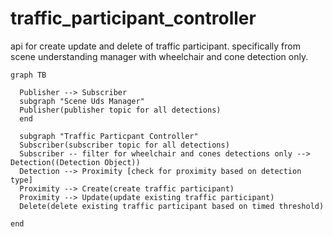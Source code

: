 # traffic_participant_controller

api for create update and delete of traffic participant. specifically from scene understanding manager with wheelchair and cone detection only. 

```mermaid
graph TB

  Publisher --> Subscriber
  subgraph "Scene Uds Manager"
  Publisher(publisher topic for all detections)
  end

  subgraph "Traffic Particpant Controller"
  Subscriber(subscriber topic for all detections)
  Subscriber -- filter for wheelchair and cones detections only --> Detection((Detection Object))
  Detection --> Proximity [check for proximity based on detection type]
  Proximity --> Create(create traffic participant)
  Proximity --> Update(update existing traffic participant)
  Delete(delete existing traffic participant based on timed threshold)

end
```
